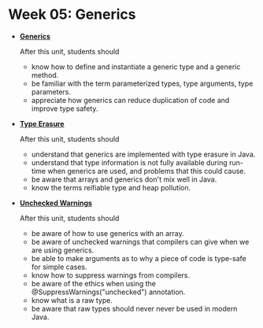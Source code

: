 # Week 05: Generics

<div class="grid cards" markdown>

- [**Generics**](../23-generics.md)

    After this unit, students should

    - know how to define and instantiate a generic type and a generic method.
    - be familiar with the term parameterized types, type arguments, type parameters.
    - appreciate how generics can reduce duplication of code and improve type safety.

- [**Type Erasure**](../24-erasure.md)

    After this unit, students should

    - understand that generics are implemented with type erasure in Java.
    - understand that type information is not fully available during run-time when generics are used, and problems that this could cause.
    - be aware that arrays and generics don't mix well in Java.
    - know the terms reifiable type and heap pollution.

- [**Unchecked Warnings**](../25-unchecked.md)

    After this unit, students should

    - be aware of how to use generics with an array.
    - be aware of unchecked warnings that compilers can give when we are using generics.
    - be able to make arguments as to why a piece of code is type-safe for simple cases.
    - know how to suppress warnings from compilers.
    - be aware of the ethics when using the @SuppressWarnings("unchecked") annotation.
    - know what is a raw type.
    - be aware that raw types should never never be used in modern Java.

</div>